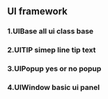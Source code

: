## UI framework


### 1.UIBase all ui class base
### 2.UITIP simep line tip text
### 3.UIPopup yes or no popup
### 4.UIWindow basic ui panel

